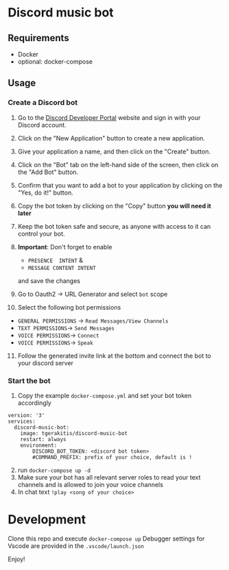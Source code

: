 # Discord music bot
## Requirements
* Docker
* optional: docker-compose
## Usage
### Create a Discord bot

1. Go to the [Discord Developer Portal](https://discord.com/developers/applications) website and sign in with your Discord account.
2. Click on the "New Application" button to create a new application.
3. Give your application a name, and then click on the "Create" button.
4. Click on the "Bot" tab on the left-hand side of the screen, then click on the "Add Bot" button.
5. Confirm that you want to add a bot to your application by clicking on the "Yes, do it!" button.
6.  Copy the bot token by clicking on the "Copy" button **you will need it later**
7. Keep the bot token safe and secure, as anyone with access to it can control your bot.
8. **Important**: Don't forget to enable 
   * ```PRESENCE  INTENT``` & 
   * ```MESSAGE CONTENT INTENT``` 
   
   and save the changes
9. Go to Oauth2 &rarr; URL Generator and select ```bot``` scope
10. Select the following bot permissions 
   * ```GENERAL PERMISSIONS``` &rarr; ```Read Messages/View Channels```
   * ```TEXT PERMISSIONS```&rarr; ```Send Messages```
   * ```VOICE PERMISSIONS```&rarr; ```Connect```
   * ```VOICE PERMISSIONS```&rarr; ```Speak```
11. Follow the generated invite link at the bottom and connect the bot to your discord server
### Start the bot
1. Copy the example ```docker-compose.yml``` and set your bot token accordingly
```
version: '3'
services:
  discord-music-bot:
    image: tgerakitis/discord-music-bot
    restart: always
    environment:
        DISCORD_BOT_TOKEN: <discord bot token>
        #COMMAND_PREFIX: prefix of your choice, default is !
```
2.  run ```docker-compose up -d```
3.  Make sure your bot has all relevant server roles to read your text channels and is allowed to join your voice channels
4.  In chat text ```!play <song of your choice>```

# Development
Clone this repo and execute ```docker-compose up```
Debugger settings for Vscode are provided in the ```.vscode/launch.json```

Enjoy!